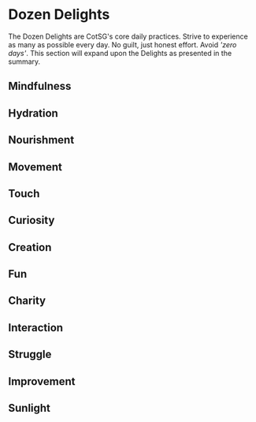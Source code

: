# Dozen Delights

The Dozen Delights are CotSG's core daily practices. Strive to experience as many as possible every day. No guilt, just honest effort. Avoid *'zero days'*. This section will expand upon the Delights as presented in the summary.

## Mindfulness
## Hydration
## Nourishment
## Movement
## Touch
## Curiosity
## Creation
## Fun
## Charity
## Interaction
## Struggle
## Improvement
## Sunlight